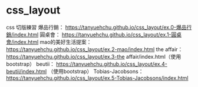 # css_layout
css 切版練習
爆品行銷： https://tanyuehchu.github.io/css_layout/ex.0-爆品行銷/index.html
圓桌會： https://tanyuehchu.github.io/css_layout/ex.1-圓桌會/index.html
mao的美好生活提案： https://tanyuehchu.github.io/css_layout/ex.2-mao/index.html
the affair： https://tanyuehchu.github.io/css_layout/ex.3-the affair/index.html（使用bootstrap）
beutii： https://tanyuehchu.github.io/css_layout/ex.4-beutii/index.html （使用bootstrap）
Tobias-Jacobsons： https://tanyuehchu.github.io/css_layout/ex.5-Tobias-Jacobsons/index.html
